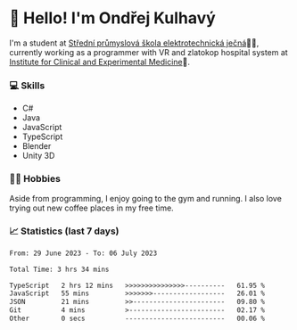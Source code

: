 # 👋 Hello! I'm Ondřej Kulhavý

I'm a student at [Střední průmyslová škola elektrotechnická ječná](https://www.spsejecna.cz/)👨‍🎓, currently working as a programmer with VR and zlatokop hospital system at [Institute for Clinical and Experimental Medicine](https://www.ikem.cz/en/)🏥.

### 💻 Skills
- C#
- Java
- JavaScript
- TypeScript
- Blender
- Unity 3D

### 🏋️‍♂️ Hobbies

Aside from programming, I enjoy going to the gym and running. I also love trying out new coffee places in my free time.

### 📈 Statistics (last 7 days)
<!--START_SECTION:waka-->

```txt
From: 29 June 2023 - To: 06 July 2023

Total Time: 3 hrs 34 mins

TypeScript   2 hrs 12 mins   >>>>>>>>>>>>>>>----------   61.95 %
JavaScript   55 mins         >>>>>>>------------------   26.01 %
JSON         21 mins         >>-----------------------   09.80 %
Git          4 mins          >------------------------   02.17 %
Other        0 secs          -------------------------   00.06 %
```

<!--END_SECTION:waka-->



